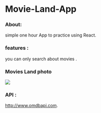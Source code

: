 # Movie-Land-App

### About:
simple  one hour App to practice using React.

### features :
you can only search about movies .

### Movies Land photo
<img src="https://raw.githubusercontent.com/Mones-Hamd/Movie-Land-App/main/my%20mobile%20v2%20view.jpg" />


### API :
http://www.omdbapi.com.
